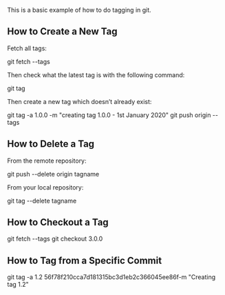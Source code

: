 This is a basic example of how to do tagging in git. 

## How to Create a New Tag

Fetch all tags:

git fetch --tags

Then check what the latest tag is with the following command:

git tag

Then create a new tag which doesn’t already exist:

git tag -a 1.0.0 -m "creating tag 1.0.0 - 1st January 2020"
git push origin --tags

## How to Delete a Tag

From the remote repository:

git push --delete origin tagname

From your local repository:

git tag --delete tagname

## How to Checkout a Tag

git fetch --tags
git checkout 3.0.0

## How to Tag from a Specific Commit

git tag -a 1.2 56f78f210cca7d181315bc3d1eb2c366045ee86f-m "Creating tag 1.2"
